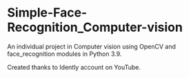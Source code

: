 # Simple-Face-Recognition_Computer-vision
An individual project in Computer vision using OpenCV and face_recognition modules in Python 3.9. 

Created thanks to Idently account on YouTube.
